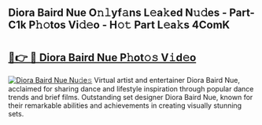 ## Diora Baird Nue O𝚗𝚕yf𝚊ns L𝚎a𝚔ed N𝚞𝚍es - Part-C1k P𝚑𝚘tos Vi𝚍𝚎o - H𝚘𝚝 Part L𝚎a𝚔s 4ComK

# <h2><a href="http://kf6fzjg.oniu.top/?m=Diora+Baird+Nue">🔗👉 🔴 Diora Baird Nue P𝚑ot𝚘𝚜 V𝚒d𝚎o</a></h2>

[![Diora Baird Nue Nu𝚍e𝚜](https://i.imgur.com/0qMVB7G.gif)](http://kf6fzjg.oniu.top/?m=Diora+Baird+Nue)
Virtual artist and entertainer Diora Baird Nue, acclaimed for sharing dance and lifestyle inspiration through popular dance trends and brief films. Outstanding set designer Diora Baird Nue, known for their remarkable abilities and achievements in creating visually stunning sets.  
